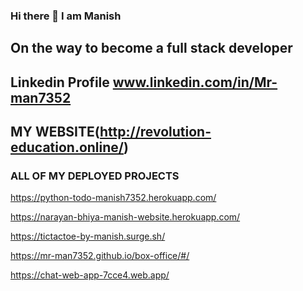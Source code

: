 ### Hi there 👋 I am Manish
## On the way to become a full stack developer
## Linkedin Profile www.linkedin.com/in/Mr-man7352
<!--
**Mr-man7352/Mr-man7352** is a ✨ _special_ ✨ repository because its `README.md` (this file) appears on your GitHub profile.

Here are some ideas to get you started:

- 🔭 I’m currently working on ...
- 🌱 I’m currently learning ...
- 👯 I’m looking to collaborate on ...
- 🤔 I’m looking for help with ...
- 💬 Ask me about ...
- 📫 How to reach me: ...
- 😄 Pronouns: ...
- ⚡ Fun fact: ...
-->

## MY WEBSITE(http://revolution-education.online/)
### ALL OF MY DEPLOYED PROJECTS

https://python-todo-manish7352.herokuapp.com/


https://narayan-bhiya-manish-website.herokuapp.com/


https://tictactoe-by-manish.surge.sh/


https://mr-man7352.github.io/box-office/#/


https://chat-web-app-7cce4.web.app/





